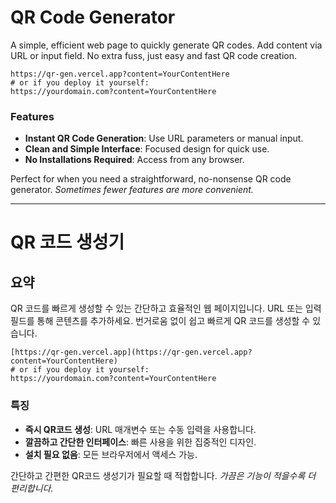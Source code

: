 # QR Code Generator

A simple, efficient web page to quickly generate QR codes. Add content via URL or input field. No extra fuss, just easy and fast QR code creation.

```
https://qr-gen.vercel.app?content=YourContentHere
# or if you deploy it yourself:
https://yourdomain.com?content=YourContentHere
```

### Features

- **Instant QR Code Generation**: Use URL parameters or manual input.
- **Clean and Simple Interface**: Focused design for quick use.
- **No Installations Required**: Access from any browser.

Perfect for when you need a straightforward, no-nonsense QR code generator.
*Sometimes fewer features are more convenient.*




---




# QR 코드 생성기

## 요약

QR 코드를 빠르게 생성할 수 있는 간단하고 효율적인 웹 페이지입니다. URL 또는 입력 필드를 통해 콘텐츠를 추가하세요. 번거로움 없이 쉽고 빠르게 QR 코드를 생성할 수 있습니다.


```
[https://qr-gen.vercel.app](https://qr-gen.vercel.app?content=YourContentHere)
# or if you deploy it yourself:
https://yourdomain.com?content=YourContentHere
```

### 특징

- **즉시 QR코드 생성**: URL 매개변수 또는 수동 입력을 사용합니다.
- **깔끔하고 간단한 인터페이스**: 빠른 사용을 위한 집중적인 디자인.
- **설치 필요 없음**: 모든 브라우저에서 액세스 가능.

간단하고 간편한 QR코드 생성기가 필요할 때 적합합니다.
*가끔은 기능이 적을수록 더 편리합니다.*
